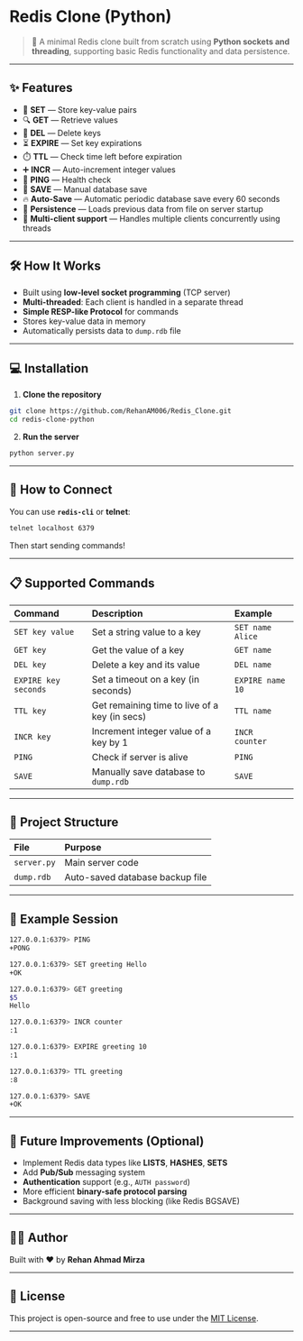 # Redis Clone (Python)

> 🚀 A minimal Redis clone built from scratch using **Python sockets and threading**, supporting basic Redis functionality and data persistence.

---

## ✨ Features

- 📝 **SET** — Store key-value pairs
- 🔍 **GET** — Retrieve values
- 💑 **DEL** — Delete keys
- ⏳ **EXPIRE** — Set key expirations
- ⏱️ **TTL** — Check time left before expiration
- ➕ **INCR** — Auto-increment integer values
- 🏓 **PING** — Health check
- 💾 **SAVE** — Manual database save
- 🔥 **Auto-Save** — Automatic periodic database save every 60 seconds
- 💃 **Persistence** — Loads previous data from file on server startup
- 🔌 **Multi-client support** — Handles multiple clients concurrently using threads

---

## 🛠️ How It Works

- Built using **low-level socket programming** (TCP server)
- **Multi-threaded**: Each client is handled in a separate thread
- **Simple RESP-like Protocol** for commands
- Stores key-value data in memory
- Automatically persists data to `dump.rdb` file

---

## 💻 Installation

1. **Clone the repository**

```bash
git clone https://github.com/RehanAM006/Redis_Clone.git
cd redis-clone-python
```

2. **Run the server**

```bash
python server.py
```

---

## 📱 How to Connect

You can use **`redis-cli`** or **telnet**:

```bash
telnet localhost 6379
```

Then start sending commands!

---

## 📋 Supported Commands

| Command             | Description                                    | Example                             |
|:--------------------|:-----------------------------------------------|:------------------------------------|
| `SET key value`      | Set a string value to a key                   | `SET name Alice`                    |
| `GET key`            | Get the value of a key                        | `GET name`                          |
| `DEL key`            | Delete a key and its value                    | `DEL name`                          |
| `EXPIRE key seconds` | Set a timeout on a key (in seconds)            | `EXPIRE name 10`                    |
| `TTL key`            | Get remaining time to live of a key (in secs)  | `TTL name`                          |
| `INCR key`           | Increment integer value of a key by 1         | `INCR counter`                      |
| `PING`               | Check if server is alive                      | `PING`                              |
| `SAVE`               | Manually save database to `dump.rdb`           | `SAVE`                              |

---

## 📂 Project Structure

| File        | Purpose                         |
|:------------|:---------------------------------|
| `server.py` | Main server code                 |
| `dump.rdb`  | Auto-saved database backup file  |

---

## 🧪 Example Session

```bash
127.0.0.1:6379> PING
+PONG

127.0.0.1:6379> SET greeting Hello
+OK

127.0.0.1:6379> GET greeting
$5
Hello

127.0.0.1:6379> INCR counter
:1

127.0.0.1:6379> EXPIRE greeting 10
:1

127.0.0.1:6379> TTL greeting
:8

127.0.0.1:6379> SAVE
+OK
```

---

## 🚀 Future Improvements (Optional)

- Implement Redis data types like **LISTS**, **HASHES**, **SETS**
- Add **Pub/Sub** messaging system
- **Authentication** support (e.g., `AUTH password`)
- More efficient **binary-safe protocol parsing**
- Background saving with less blocking (like Redis BGSAVE)

---

## 👨‍💻 Author

Built with ❤️ by **Rehan Ahmad Mirza**

---

## 📜 License

This project is open-source and free to use under the [MIT License](LICENSE).

---


